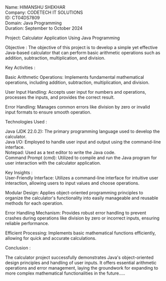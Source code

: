 Name: HIMANSHU SHEKHAR <br>
Company: CODETECH IT SOLUTIONS <br>
ID: CT04DS7809 <br>
Domain: Java Programming <br>
Duration: September to October 2024 <br>


Project: Calculator Application Using Java Programming 


Objective : 
The objective of this project is to develop a simple yet effective Java-based calculator that can perform basic arithmetic operations such as addition, subtraction, multiplication, and division.


Key Activities : <br>

Basic Arithmetic Operations: Implements fundamental mathematical operations, including addition, subtraction, multiplication, and division.

User Input Handling: Accepts user input for numbers and operations, processes the inputs, and provides the correct result. 

Error Handling: Manages common errors like division by zero or invalid input formats to ensure smooth operation.

Technologies Used : <br>

Java (JDK 22.0.2): The primary programming language used to develop the calculator. <br>
Java I/O: Employed to handle user input and output using the command-line interface. <br>
Notepad: Used as a text editor to write the Java code. <br>
Command Prompt (cmd): Utilized to compile and run the Java program for user interaction with the calculator application. <br>

Key Insights : <br>
User-Friendly Interface: Utilizes a command-line interface for intuitive user interaction, allowing users to input values and choose operations. 

Modular Design: Applies object-oriented programming principles to organize the calculator's functionality into easily manageable and reusable methods for each operation.

Error Handling Mechanism: Provides robust error handling to prevent crashes during operations like division by zero or incorrect inputs, ensuring reliable performance. 

Efficient Processing: Implements basic mathematical functions efficiently, allowing for quick and accurate calculations. 

Conclusion : <br>

The calculator project successfully demonstrates Java's object-oriented design principles and handling of user inputs. It offers essential arithmetic operations and error management, laying the groundwork for expanding to more complex mathematical functionalities in the future.....






